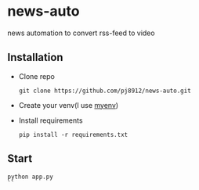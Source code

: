 # news-auto
news automation to convert rss-feed to video

## Installation
- Clone repo
   ```
  git clone https://github.com/pj8912/news-auto.git
   ```

- Create your venv(I use [myenv](https://github.com/pj8912/myenv))

- Install requirements
  ```
  pip install -r requirements.txt
  ```

 ## Start
 
 ```
 python app.py
 ``